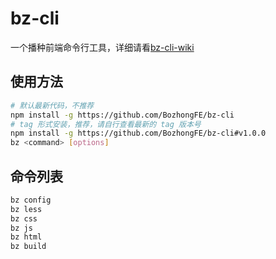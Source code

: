 # bz-cli

一个播种前端命令行工具，详细请看[bz-cli-wiki](https://github.com/BozhongFE/bz-cli/wiki)

## 使用方法

```bash
# 默认最新代码，不推荐
npm install -g https://github.com/BozhongFE/bz-cli
# tag 形式安装，推荐，请自行查看最新的 tag 版本号
npm install -g https://github.com/BozhongFE/bz-cli#v1.0.0
bz <command> [options]
```

## 命令列表

```bash
bz config
bz less
bz css
bz js
bz html
bz build
```